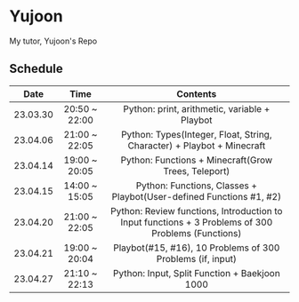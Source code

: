 # Yujoon
My tutor, Yujoon's Repo

## Schedule

|   Date   |      Time     |                                              Contents                                              |
|:--------:|:-------------:|:--------------------------------------------------------------------------------------------------:|
| 23.03.30 | 20:50 ~ 22:00 |                            Python: print, arithmetic, variable + Playbot                           |
| 23.04.06 | 21:00 ~ 22:05 |               Python: Types(Integer, Float, String, Character) + Playbot + Minecraft               |
| 23.04.14 | 19:00 ~ 20:05 |                         Python: Functions + Minecraft(Grow Trees, Teleport)                        |
| 23.04.15 | 14:00 ~ 15:05 |                 Python: Functions, Classes + Playbot(User-defined Functions #1, #2)                |
| 23.04.20 | 21:00 ~ 22:05 | Python: Review functions, Introduction to Input functions + 3 Problems of 300 Problems (Functions) |
| 23.04.21 | 19:00 ~ 20:04 |                     Playbot(#15, #16), 10 Problems of 300 Problems (if, input)                     |
| 23.04.27 | 21:10 ~ 22:13 |                            Python: Input, Split Function + Baekjoon 1000                           |